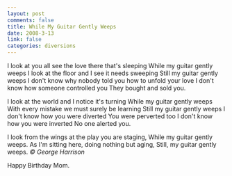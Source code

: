 ```yaml
--- 
layout: post
comments: false
title: While My Guitar Gently Weeps
date: 2008-3-13
link: false
categories: diversions
---
```

I look at you all see the love there that's sleeping
While my guitar gently weeps
I look at the floor and I see it needs sweeping
Still my guitar gently weeps
I don't know why nobody told you how to unfold your love
I don't know how someone controlled you
They bought and sold you.

I look at the world and I notice it's turning
While my guitar gently weeps
With every mistake we must surely be learning
Still my guitar gently weeps
I don't know how you were diverted
You were perverted too
I don't know how you were inverted
No one alerted you.

I look from the wings at the play you are staging,
While my guitar gently weeps.
As I'm sitting here, doing nothing but aging,
Still, my guitar gently weeps.
<em>© George Harrison</em>

Happy Birthday Mom.
